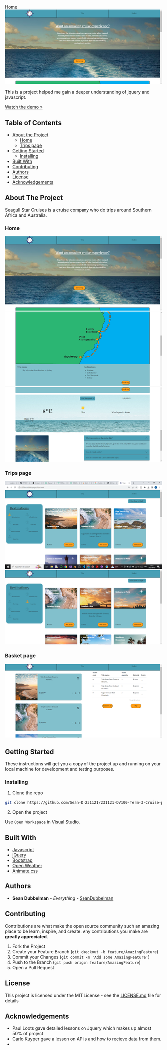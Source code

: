 
Home
![SeagullStarCruisesLogo](/Screenshots/Final-screenshots/Home-page-final-top.png)

This is a project helped me gain a deeper understanding of jquery and javascript.

[Watch the demo »]()

## Table of Contents

* [About the Project](#about-the-project)
   * [Home](#home)
   * [Trips page](#trips-page)
* [Getting Started](#getting-started)
  * [Installing](#installing)
* [Built With](#built-with)
* [Contributing](#contributing)
* [Authors](#authors)
* [License](#license)
* [Acknowledgements](#acknowledgements)

## About The Project

Seagull Star Cruises is a cruise company who do trips around Southern Africa and Australia.

### Home

![SeagullStarCruisesLogo](/Screenshots/Final-screenshots/Home-page-final-top.png)
![SeagullStarCruisesLogo](/Screenshots/Final-screenshots/home-page-map.png)
![SeagullStarCruisesLogo](/Screenshots/Final-screenshots/show-city-temperature-home-page.png)

### Trips page

![SeagullStarCruisesLogo](/Screenshots/Final-screenshots/default-state-trips-page.png)
![SeagullStarCruisesLogo](/Screenshots/Final-screenshots/trip-pages-different-filter.png)

### Basket page

![SeagullStarCruisesLogo](/Screenshots/Final-screenshots/Carts-page-with-cruises.png)


## Getting Started

These instructions will get you a copy of the project up and running on your local machine for development and testing purposes.

### Installing

1. Clone the repo
```sh
git clone https://github.com/Sean-D-231121/231121-DV100-Term-3-Cruise-project.git
```
2. Open the project

Use `Open Workspace` in Visual Studio.

## Built With

* [Javascript](https://developer.mozilla.org/en-US/docs/Web/JavaScript)
* [jQuery](https://jquery.com/)
* [Bootstrap](https://getbootstrap.com/)
* [Open Weather](https://openweathermap.org/)
* [Animate.css](https://animate.style/)


## Authors

* **Sean Dubbelman** - *Everything* - [SeanDubbelman](https://github.com/Sean-D-231121)


## Contributing

Contributions are what make the open source community such an amazing place to be learn, inspire, and create. Any contributions you make are **greatly appreciated**.

1. Fork the Project
2. Create your Feature Branch (`git checkout -b feature/AmazingFeature`)
3. Commit your Changes (`git commit -m 'Add some AmazingFeature'`)
4. Push to the Branch (`git push origin feature/AmazingFeature`)
5. Open a Pull Request

## License

This project is licensed under the MIT License - see the [LICENSE.md](LICENSE.md) file for details

## Acknowledgements

* Paul Loots gave detailed lessons on Jquery which makes up almost 50% of project
* Carlo Kuyper gave a lesson on API's and how to recieve data from them.
* 
